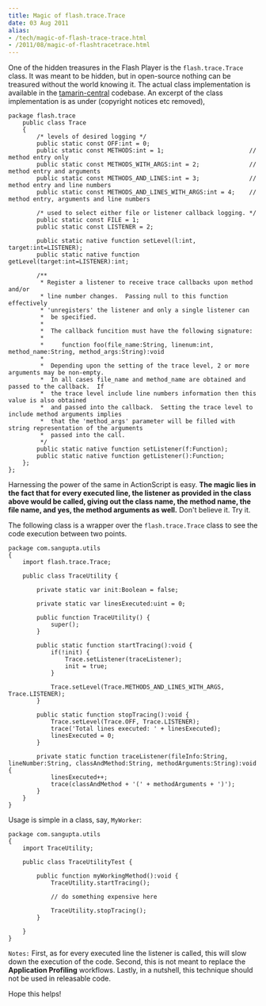 ```yaml
---
title: Magic of flash.trace.Trace
date: 03 Aug 2011
alias:
- /tech/magic-of-flash-trace-trace.html
- /2011/08/magic-of-flashtracetrace.html
---
```


One of the hidden treasures in the Flash Player is the `flash.trace.Trace` class. It was 
meant to be hidden, but in open-source nothing can be treasured without the world knowing it. 
The actual class implementation is available in the 
<a href="http://hg.mozilla.org/tamarin-central/file/e774dfe22b39/extensions/Trace.as">tamarin-central</a> codebase. 
An excerpt of the class implementation is as under (copyright notices etc removed),

<!-- break here -->

```as3
package flash.trace
    public class Trace
    {
        /* levels of desired logging */
        public static const OFF:int = 0;
        public static const METHODS:int = 1;                        // method entry only 
        public static const METHODS_WITH_ARGS:int = 2;              // method entry and arguments
        public static const METHODS_AND_LINES:int = 3;              // method entry and line numbers
        public static const METHODS_AND_LINES_WITH_ARGS:int = 4;    // method entry, arguments and line numbers
 
        /* used to select either file or listener callback logging. */
        public static const FILE = 1;
        public static const LISTENER = 2;
 
        public static native function setLevel(l:int, target:int=LISTENER);
        public static native function getLevel(target:int=LISTENER):int;
 
        /**
         * Register a listener to receive trace callbacks upon method and/or 
         * line number changes.  Passing null to this function effectively
         * 'unregisters' the listener and only a single listener can 
         *  be specified.
         * 
         *  The callback funcition must have the following signature:
         *
         *     function foo(file_name:String, linenum:int, method_name:String, method_args:String):void
         *
         *  Depending upon the setting of the trace level, 2 or more arguments may be non-empty.  
         *  In all cases file_name and method_name are obtained and passed to the callback.  If 
         *  the trace level include line numbers information then this value is also obtained 
         *  and passed into the callback.  Setting the trace level to include method arguments implies
         *  that the 'method_args' parameter will be filled with string representation of the arguments
         *  passed into the call.
         */
        public static native function setListener(f:Function);
        public static native function getListener():Function;
    };
};
```

Harnessing the power of the same in ActionScript is easy. **The magic lies in the fact that for every executed line, the listener as provided in the class above would be called, giving out the class name, the method name, the file name, and yes, the method arguments as well.** Don't believe it. Try it.

The following class is a wrapper over the `flash.trace.Trace` class to see the code execution between two points.

```as3
package com.sangupta.utils
{
    import flash.trace.Trace;
 
    public class TraceUtility {
         
        private static var init:Boolean = false;
         
        private static var linesExecuted:uint = 0;
         
        public function TraceUtility() {
            super();
        }
         
        public static function startTracing():void {
            if(!init) {
                Trace.setListener(traceListener);
                init = true;
            }
             
            Trace.setLevel(Trace.METHODS_AND_LINES_WITH_ARGS, Trace.LISTENER);
        }
         
        public static function stopTracing():void {
            Trace.setLevel(Trace.OFF, Trace.LISTENER);
            trace('Total lines executed: ' + linesExecuted);
            linesExecuted = 0;
        }
         
        private static function traceListener(fileInfo:String, lineNumber:String, classAndMethod:String, methodArguments:String):void {
            linesExecuted++;
            trace(classAndMethod + '(' + methodArguments + ')'); 
        }
    }
}
```

Usage is simple in a class, say, `MyWorker`:

```as3
package com.sangupta.utils
{
    import TraceUtility;
 
    public class TraceUtilityTest {
         
        public function myWorkingMethod():void {
            TraceUtility.startTracing();
 
            // do something expensive here
 
            TraceUtility.stopTracing();
        }
         
    }
}
```

`Notes:` First, as for every executed line the listener is called, this will slow down the execution of the 
code. Second, this is not meant to replace the **Application Profiling** workflows. Lastly, in a nutshell, this 
technique should not be used in releasable code.

Hope this helps!